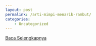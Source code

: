 ```yaml
---
layout: post
permalink: /arti-mimpi-menarik-rambut/
categories:
    - Uncategorized
---
```


[Baca Selengkapnya](/03)